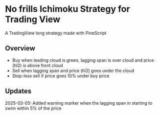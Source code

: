 # No frills Ichimoku Strategy for Trading View
A TradingView long strategy made with PineScript

## Overview

* Buy when leading cloud is green, lagging span is over cloud and price (hl2) is above front cloud
* Sell when lagging span and price (hl2) goes under the cloud
* Stop-loss sell if price goes 10% under buy price

## Updates

2025-03-05: Added warning marker when the lagging span in starting to swim within 5% of the price
